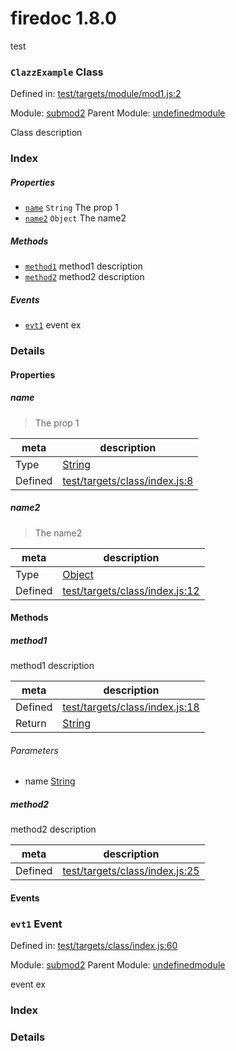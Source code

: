 
# firedoc 1.8.0

test

### `ClazzExample` Class


Defined in: [test/targets/module/mod1.js:2](../files/test/targets/module/mod1.js.js)

Module: [submod2](../modules/submod2.md)
Parent Module: [undefinedmodule](../modules/undefinedmodule.md)




Class description

### Index

##### Properties

  - [`name`](#property-name) `String` The prop 1
  - [`name2`](#property-name2) `Object` The name2



##### Methods

  - [`method1`](#method-method1) method1 description
  - [`method2`](#method-method2) method2 description



##### Events

  - [`evt1`](#event-evt1) event ex




### Details


#### Properties


##### name

> The prop 1

| meta | description |
|------|-------------|
| Type | <a href="https://developer.mozilla.org/en/JavaScript/Reference/Global_Objects/String" class="crosslink external" target="_blank">String</a> |
| Defined | [test/targets/class/index.js:8](../files/test_targets_class_index.js.md#l8) |



##### name2

> The name2

| meta | description |
|------|-------------|
| Type | <a href="https://developer.mozilla.org/en/JavaScript/Reference/Global_Objects/Object" class="crosslink external" target="_blank">Object</a> |
| Defined | [test/targets/class/index.js:12](../files/test_targets_class_index.js.md#l12) |






<!-- Method Block -->
#### Methods


##### method1

method1 description

| meta | description |
|------|-------------|
| Defined | [test/targets/class/index.js:18](../files/test_targets_class_index.js.md#l18) |
| Return 		 | <a href="https://developer.mozilla.org/en/JavaScript/Reference/Global_Objects/String" class="crosslink external" target="_blank">String</a> | <a href="https://developer.mozilla.org/en/JavaScript/Reference/Global_Objects/Number" class="crosslink external" target="_blank">Number</a> 

###### Parameters
- name <a href="https://developer.mozilla.org/en/JavaScript/Reference/Global_Objects/String" class="crosslink external" target="_blank">String</a>  


##### method2

method2 description

| meta | description |
|------|-------------|
| Defined | [test/targets/class/index.js:25](../files/test_targets_class_index.js.md#l25) |





#### Events

### `evt1` Event


Defined in: [test/targets/class/index.js:60](../files/test_targets_class_index.js.md#l60)

Module: [submod2](../modules/submod2.md)
Parent Module: [undefinedmodule](../modules/undefinedmodule.md)




event ex

### Index







### Details





